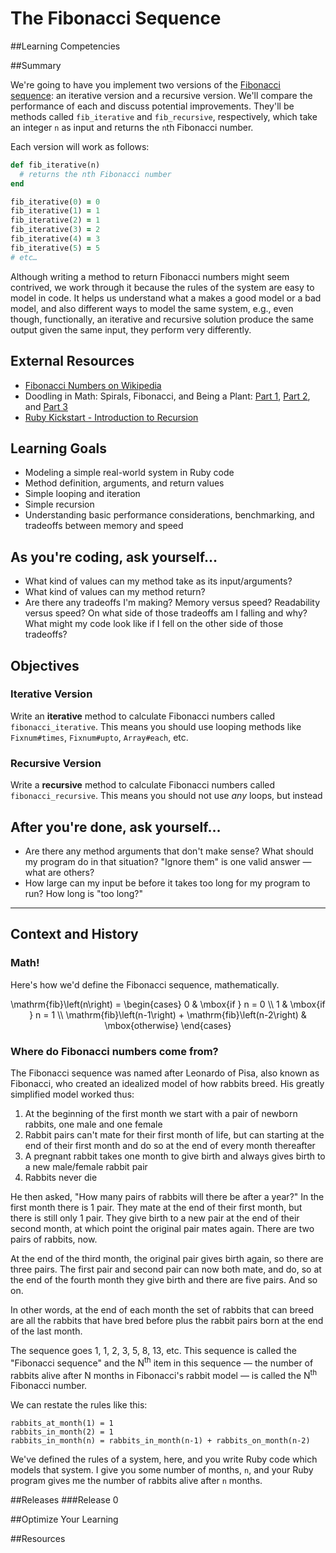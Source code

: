 # The Fibonacci Sequence 
 
##Learning Competencies 

##Summary 

 We're going to have you implement two versions of the [Fibonacci sequence](http://en.wikipedia.org/wiki/Fibonacci_number): an iterative version and a recursive version.  We'll compare the performance of each and discuss potential improvements.  They'll be methods called `fib_iterative` and `fib_recursive`, respectively, which take an integer `n` as input and returns the `n`th Fibonacci number.

Each version will work as follows:

```ruby
def fib_iterative(n)
  # returns the nth Fibonacci number
end

fib_iterative(0) = 0
fib_iterative(1) = 1
fib_iterative(2) = 1
fib_iterative(3) = 2
fib_iterative(4) = 3
fib_iterative(5) = 5
# etc…
```

Although writing a method to return Fibonacci numbers might seem contrived, we work through it because the rules of the system are easy to model in code.  It helps us understand what a makes a good model or a bad model, and also different ways to model the same system, e.g., even though, functionally, an iterative and recursive solution produce the same output given the same input, they perform very differently.

## External Resources

* [Fibonacci Numbers on Wikipedia](http://en.wikipedia.org/wiki/Fibonacci_number)
* Doodling in Math: Spirals, Fibonacci, and Being a Plant: [Part 1](http://www.youtube.com/watch?v=ahXIMUkSXX0), [Part 2](http://www.youtube.com/watch?v=lOIP_Z_-0Hs), and [Part 3](http://www.youtube.com/watch?v=14-NdQwKz9w)
* [Ruby Kickstart - Introduction to Recursion](https://vimeo.com/24716767)

## Learning Goals

* Modeling a simple real-world system in Ruby code
* Method definition, arguments, and return values
* Simple looping and iteration
* Simple recursion
* Understanding basic performance considerations, benchmarking, and tradeoffs between memory and speed

## As you're coding, ask yourself…

* What kind of values can my method take as its input/arguments?
* What kind of values can my method return?
* Are there any tradeoffs I'm making?  Memory versus speed?  Readability versus speed?  On what side of those tradeoffs am I falling and why?  What might my code look like if I fell on the other side of those tradeoffs?

## Objectives

### Iterative Version

Write an **iterative** method to calculate Fibonacci numbers called `fibonacci_iterative`.  This means you should use looping methods like `Fixnum#times`, `Fixnum#upto`, `Array#each`, etc.

### Recursive Version

Write a **recursive** method to calculate Fibonacci numbers called `fibonacci_recursive`.  This means you should not use *any* loops, but instead

## After you're done, ask yourself…

* Are there any method arguments that don't make sense? What should my program do in that situation?  "Ignore them" is one valid answer &mdash; what are others?
* How large can my input be before it takes too long for my program to run?  How long is "too long?"

--------------------------------------

## Context and History

### Math!

Here's how we'd define the Fibonacci sequence, mathematically.

<p style="text-align: center;">
  <span class="latex">
      \mathrm{fib}\left(n\right) =
      \begin{cases}
        0 & \mbox{if } n = 0 \\
        1 & \mbox{if } n = 1 \\
        \mathrm{fib}\left(n-1\right) + \mathrm{fib}\left(n-2\right) & \mbox{otherwise}
      \end{cases}
  </span>
</p>


### Where do Fibonacci numbers come from?

The Fibonacci  sequence was named after Leonardo of Pisa, also known as Fibonacci, who created an idealized model of how rabbits breed.  His greatly simplified model worked thus:

1. At the beginning of the first month we start with a pair of newborn rabbits, one male and one female
2. Rabbit pairs can't mate for their first month of life, but can starting at the end of their first month and do so at the end of every month thereafter
3. A pregnant rabbit takes one month to give birth and always gives birth to a new male/female rabbit pair
4. Rabbits never die

He then asked, "How many pairs of rabbits will there be after a year?"  In the first month there is 1 pair.  They mate at the end of their first month, but there is still only 1 pair.  They give birth to a new pair at the end of their second month,  at which point the original pair mates again.  There are two pairs of rabbits, now.

At the end of the third month, the original pair gives birth again, so there are three pairs.  The first pair and second pair can now both mate, and do, so at the end of the fourth month they give birth and there are five pairs.  And so on.

In other words, at the end of each month the set of rabbits that can breed are all the rabbits that have bred before plus the rabbit pairs born at the end of the last month.

The sequence goes 1, 1, 2, 3, 5, 8, 13, etc. This sequence is called the "Fibonacci sequence" and the N<sup>th</sup> item in this sequence &mdash; the number of rabbits alive after N months in Fibonacci's rabbit model &mdash; is called the N<sup>th</sup> Fibonacci number.

We can restate the rules like this:

```text
rabbits_at_month(1) = 1
rabbits_in_month(2) = 1
rabbits_in_month(n) = rabbits_in_month(n-1) + rabbits_on_month(n-2)
```

We've defined the rules of a system, here, and you write Ruby code which models that system.  I give you some number of months, `n`, and your Ruby program gives me the number of rabbits alive after `n` months. 

##Releases
###Release 0 

##Optimize Your Learning 

##Resources